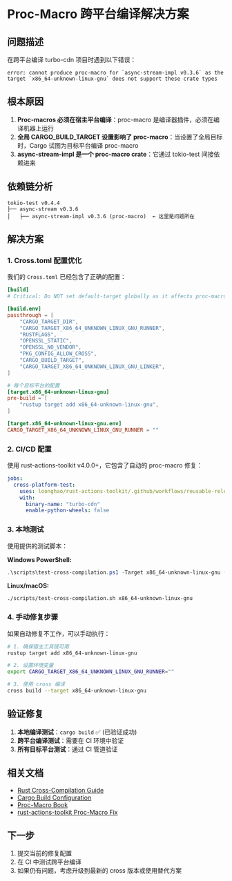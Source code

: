 # Proc-Macro 跨平台编译解决方案

## 问题描述

在跨平台编译 turbo-cdn 项目时遇到以下错误：

```
error: cannot produce proc-macro for `async-stream-impl v0.3.6` as the target `x86_64-unknown-linux-gnu` does not support these crate types
```

## 根本原因

1. **Proc-macros 必须在宿主平台编译**：proc-macro 是编译器插件，必须在编译机器上运行
2. **全局 CARGO_BUILD_TARGET 设置影响了 proc-macro**：当设置了全局目标时，Cargo 试图为目标平台编译 proc-macro
3. **async-stream-impl 是一个 proc-macro crate**：它通过 tokio-test 间接依赖进来

## 依赖链分析

```
tokio-test v0.4.4
├── async-stream v0.3.6
│   ├── async-stream-impl v0.3.6 (proc-macro)  ← 这里是问题所在
```

## 解决方案

### 1. Cross.toml 配置优化

我们的 `Cross.toml` 已经包含了正确的配置：

```toml
[build]
# Critical: Do NOT set default-target globally as it affects proc-macros

[build.env]
passthrough = [
    "CARGO_TARGET_DIR",
    "CARGO_TARGET_X86_64_UNKNOWN_LINUX_GNU_RUNNER",
    "RUSTFLAGS",
    "OPENSSL_STATIC",
    "OPENSSL_NO_VENDOR",
    "PKG_CONFIG_ALLOW_CROSS",
    "CARGO_BUILD_TARGET",
    "CARGO_TARGET_X86_64_UNKNOWN_LINUX_GNU_LINKER",
]

# 每个目标平台的配置
[target.x86_64-unknown-linux-gnu]
pre-build = [
    "rustup target add x86_64-unknown-linux-gnu",
]

[target.x86_64-unknown-linux-gnu.env]
CARGO_TARGET_X86_64_UNKNOWN_LINUX_GNU_RUNNER = ""
```

### 2. CI/CD 配置

使用 rust-actions-toolkit v4.0.0+，它包含了自动的 proc-macro 修复：

```yaml
jobs:
  cross-platform-test:
    uses: loonghao/rust-actions-toolkit/.github/workflows/reusable-release.yml@v4.0.0
    with:
      binary-name: "turbo-cdn"
      enable-python-wheels: false
```

### 3. 本地测试

使用提供的测试脚本：

**Windows PowerShell:**
```powershell
.\scripts\test-cross-compilation.ps1 -Target x86_64-unknown-linux-gnu -Verbose
```

**Linux/macOS:**
```bash
./scripts/test-cross-compilation.sh x86_64-unknown-linux-gnu
```

### 4. 手动修复步骤

如果自动修复不工作，可以手动执行：

```bash
# 1. 确保宿主工具链可用
rustup target add x86_64-unknown-linux-gnu

# 2. 设置环境变量
export CARGO_TARGET_X86_64_UNKNOWN_LINUX_GNU_RUNNER=""

# 3. 使用 cross 编译
cross build --target x86_64-unknown-linux-gnu
```

## 验证修复

1. **本地编译测试**：`cargo build` ✅ (已验证成功)
2. **跨平台编译测试**：需要在 CI 环境中验证
3. **所有目标平台测试**：通过 CI 管道验证

## 相关文档

- [Rust Cross-Compilation Guide](https://rust-lang.github.io/rustup/cross-compilation.html)
- [Cargo Build Configuration](https://doc.rust-lang.org/cargo/reference/config.html)
- [Proc-Macro Book](https://doc.rust-lang.org/reference/procedural-macros.html)
- [rust-actions-toolkit Proc-Macro Fix](C:\Users\hallo\Documents\augment-projects\rust-release-action\docs\PROC_MACRO_CROSS_COMPILATION_FIX.md)

## 下一步

1. 提交当前的修复配置
2. 在 CI 中测试跨平台编译
3. 如果仍有问题，考虑升级到最新的 cross 版本或使用替代方案
